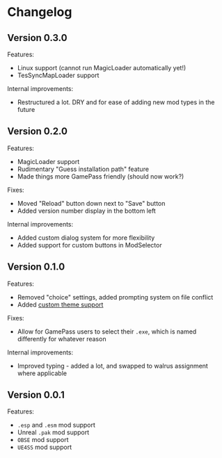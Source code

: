 # Changelog

## Version 0.3.0
Features:
* Linux support (cannot run MagicLoader automatically yet!)
* TesSyncMapLoader support

Internal improvements:
* Restructured a lot. DRY and for ease of adding new mod types in the future

## Version 0.2.0
Features:
* MagicLoader support
* Rudimentary "Guess installation path" feature
* Made things more GamePass friendly (should now work?)

Fixes:
* Moved "Reload" button down next to "Save" button
* Added version number display in the bottom left

Internal improvements:
* Added custom dialog system for more flexibility
* Added support for custom buttons in ModSelector

## Version 0.1.0
Features:
* Removed "choice" settings, added prompting system on file conflict
* Added [custom theme support](/docs/custom-theme.md)

Fixes:
* Allow for GamePass users to select their `.exe`, which is named differently for whatever reason

Internal improvements:
* Improved typing - added a lot, and swapped to walrus assignment where applicable

## Version 0.0.1
Features:
* `.esp` and `.esm` mod support
* Unreal `.pak` mod support
* `OBSE` mod support
* `UE4SS` mod support
